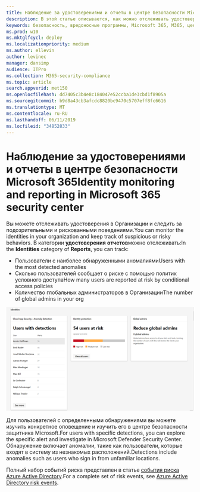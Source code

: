 ```yaml
---
title: Наблюдение за удостоверениями и отчеты в центре безопасности Microsoft 365
description: В этой статье описывается, как можно отслеживать удостоверения в Организации и отслеживать подозрительные или рискованные поведения.
keywords: безопасность, вредоносные программы, Microsoft 365, M365, центр безопасности, монитор, отчет, удостоверение
ms.prod: w10
ms.mktglfcycl: deploy
ms.localizationpriority: medium
ms.author: ellevin
author: levinec
manager: dansimp
audience: ITPro
ms.collection: M365-security-compliance
ms.topic: article
search.appverid: met150
ms.openlocfilehash: dd7405c3b4e8c184047e52ccba1de3cbd1f8905a
ms.sourcegitcommit: b9d8a43cb3afcdc8820bc9470c5707eff8fc6616
ms.translationtype: MT
ms.contentlocale: ru-RU
ms.lasthandoff: 06/11/2019
ms.locfileid: "34852833"
---
```

# <a name="identity-monitoring-and-reporting-in-microsoft-365-security-center"></a><span data-ttu-id="a02d3-104">Наблюдение за удостоверениями и отчеты в центре безопасности Microsoft 365</span><span class="sxs-lookup"><span data-stu-id="a02d3-104">Identity monitoring and reporting in Microsoft 365 security center</span></span>

<span data-ttu-id="a02d3-105">Вы можете отслеживать удостоверения в Организации и следить за подозрительными и рискованными поведениями.</span><span class="sxs-lookup"><span data-stu-id="a02d3-105">You can monitor the identities in your organization and keep track of suspicious or risky behaviors.</span></span> <span data-ttu-id="a02d3-106">В категории **удостоверения** **отчетов**можно отслеживать:</span><span class="sxs-lookup"><span data-stu-id="a02d3-106">In the **Identities** category of **Reports**, you can track:</span></span>

* <span data-ttu-id="a02d3-107">Пользователи с наиболее обнаруженными аномалиями</span><span class="sxs-lookup"><span data-stu-id="a02d3-107">Users with the most detected anomalies</span></span>
* <span data-ttu-id="a02d3-108">Сколько пользователей сообщает о риске с помощью политик условного доступа</span><span class="sxs-lookup"><span data-stu-id="a02d3-108">How many users are reported at risk by conditional access policies</span></span>
* <span data-ttu-id="a02d3-109">Количество глобальных администраторов в Организации</span><span class="sxs-lookup"><span data-stu-id="a02d3-109">The number of global admins in your org</span></span>

![Категория удостоверений на странице "отчеты"](./media/security-docs/identities.png)

<span data-ttu-id="a02d3-111">Для пользователей с определенными обнаружениями вы можете изучить конкретное оповещение и изучить его в центре безопасности защитника Microsoft.</span><span class="sxs-lookup"><span data-stu-id="a02d3-111">For users with specific detections, you can explore the specific alert and investigate in Microsoft Defender Security Center.</span></span> <span data-ttu-id="a02d3-112">Обнаружение включает аномалии, такие как пользователи, которые входят в систему из незнакомых расположений.</span><span class="sxs-lookup"><span data-stu-id="a02d3-112">Detections include anomalies such as users who sign in from unfamiliar locations.</span></span>

<span data-ttu-id="a02d3-113">Полный набор событий риска представлен в статье [события риска Azure Active Directory](https://docs.microsoft.com/azure/active-directory/reports-monitoring/concept-risk-events).</span><span class="sxs-lookup"><span data-stu-id="a02d3-113">For a complete set of risk events, see [Azure Active Directory risk events](https://docs.microsoft.com/azure/active-directory/reports-monitoring/concept-risk-events).</span></span>
